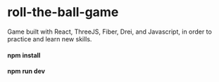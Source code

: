 # roll-the-ball-game
Game built with React, ThreeJS, Fiber, Drei, and Javascript, in order to practice and learn new skills.
#### npm install 
#### npm run dev
